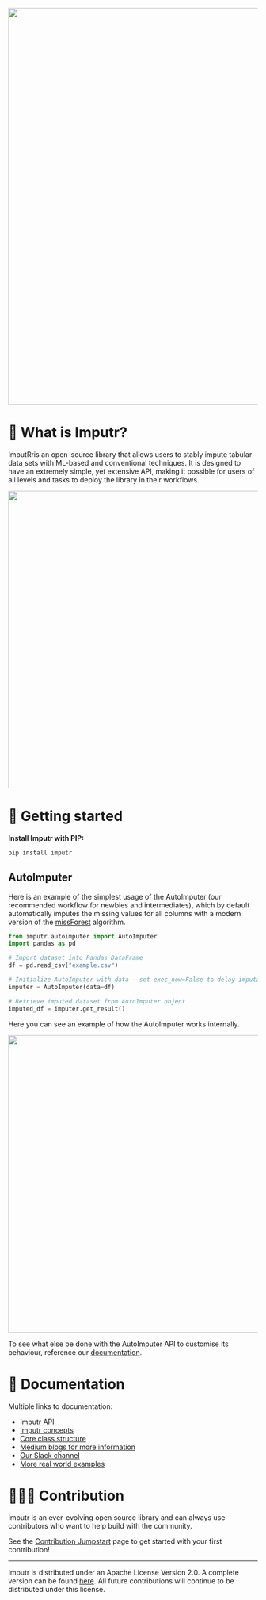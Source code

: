 
<p align="center">
  <img src="https://github.com/imputr/imputr/blob/release-v.0.1/docs/docs/_static/imputr-logo-horizontal.svg?raw=true" width="800">
</p>


# ****🎯 What is Imputr?****

ImputRris an open-source library that allows users to stably impute tabular data sets with ML-based and conventional techniques. It is designed to have an extremely simple, yet extensive API, making it possible for users of all levels and tasks to deploy the library in their workflows. 


<p align="center">
 <img src="https://github.com/imputr/imputr/blob/release-v.0.1/docs/docs/_static/imputation.gif?raw=true" width="600">
</p> 
 
# 🚀 Getting started

**Install Imputr with PIP:**

```bash
pip install imputr
```

## AutoImputer

Here is an example of the simplest usage of the AutoImputer (our recommended workflow for newbies and intermediates), which by default automatically imputes the missing values for all columns with a modern version of the [missForest](https://arxiv.org/pdf/1105.0828.pdf) algorithm.

```python
from imputr.autoimputer import AutoImputer
import pandas as pd

# Import dataset into Pandas DataFrame
df = pd.read_csv("example.csv")

# Initialize AutoImputer with data - set exec_now=False to delay imputation 
imputer = AutoImputer(data=df)

# Retrieve imputed dataset from AutoImputer object
imputed_df = imputer.get_result()
```

Here you can see an example of how the AutoImputer works internally.

<p align="center">
 <img src="https://github.com/imputr/imputr/blob/release-v.0.1/docs/docs/_static/autoimputer.gif?raw=true" width="600" align="center">
</p>

To see what else be done with the AutoImputer API to customise its behaviour, reference our [documentation](https://imputr.readthedocs.io/en/latest/examples.html).



# 📕 Documentation

Multiple links to documentation:

- [Imputr API](https://imputr.readthedocs.io/en/latest/autoapi/index.html)
- [Imputr concepts](https://imputr.readthedocs.io/en/latest/concepts.html)
- [Core class structure](https://imputr.readthedocs.io/en/latest/coreclass.html)
- [Medium blogs for more information](https://medium.com/tag/imputr)
- [Our Slack channel](https://join.slack.com/t/imputr/shared_invite/zt-1jnbwuv0l-T5xd0Akr3ab5jr2RprF_ZA)
- [More real world examples](https://imputr.readthedocs.io/en/latest/examples.html)

# 👨🏽‍💻 Contribution

Imputr is an ever-evolving open source library and can always use contributors who want to help build with the community.

See the [Contribution Jumpstart](https://imputr.readthedocs.io/en/latest/contributionjumpstart.html) page to get started with your first contribution!

---

Imputr is distributed under an Apache License Version 2.0. A complete version can be found [here](https://github.com/imputr/imputr/blob/main/LICENSE). All future contributions will continue to be distributed under this license.
